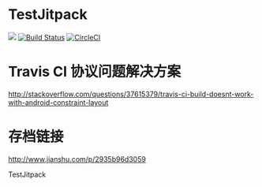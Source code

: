 # TestJitpack

[![](https://jitpack.io/v/gdky005/TestJitpack.svg)](https://jitpack.io/#gdky005/TestJitpack) [![Build Status](https://travis-ci.org/gdky005/TestJitpack.svg?branch=master)](https://travis-ci.org/gdky005/TestJitpack) [![CircleCI](https://circleci.com/gh/gdky005/TestJitpack/tree/master.svg?style=svg)](https://circleci.com/gh/gdky005/TestJitpack/tree/master)

# Travis CI 协议问题解决方案
http://stackoverflow.com/questions/37615379/travis-ci-build-doesnt-work-with-android-constraint-layout

# 存档链接
http://www.jianshu.com/p/2935b96d3059

TestJitpack
